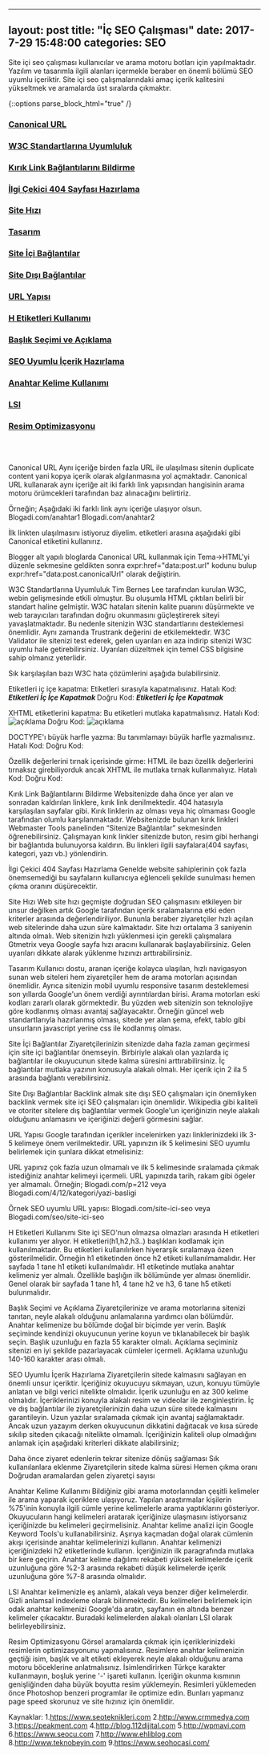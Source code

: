 
---
layout: post
title:  "İç SEO Çalışması"
date:   2017-7-29 15:48:00
categories: SEO
---

Site içi seo çalışması kullanıcılar ve arama motoru botları için yapılmaktadır. Yazılım ve tasarımla ilgili alanları içermekle beraber en önemli bölümü SEO uyumlu içeriktir. Site içi seo çalışmalarındaki amaç içerik kalitesini yükseltmek ve aramalarda üst sıralarda çıkmaktır.

{::options parse_block_html="true" /}


### [Canonical URL](#canonical)
### [W3C Standartlarına Uyumluluk](#w3c)
### [Kırık Link Bağlantılarını Bildirme](#kiriklink)
### [İlgi Çekici 404 Sayfası Hazırlama](#404)
### [Site Hızı](#hiz)
### [Tasarım](#tasarim)
### [Site İçi Bağlantılar](#siteici)
### [Site Dışı Bağlantılar](#sitedisi)
### [URL Yapısı](#url)
### [H Etiketleri Kullanımı](#hetiketi)
### [Başlık Seçimi ve Açıklama](#baslikaciklama)
### [SEO Uyumlu İçerik Hazırlama](#icerik)
### [Anahtar Kelime Kullanımı](#anahtar)
### [LSI](#lsi)
### [Resim Optimizasyonu](#resim)


<br>
<br>

Canonical URL
Aynı içeriğe birden fazla URL ile ulaşılması sitenin duplicate content yani kopya içerik olarak algılanmasına yol açmaktadır. Canonical URL kullanarak aynı içeriğe ait iki farklı link yapısından hangisinin arama motoru örümcekleri tarafından baz alınacağını belirtiriz. 

Örneğin; Aşağıdaki iki farklı link aynı içeriğe ulaşıyor olsun.
Blogadi.com/anahtar1
Blogadi.com/anahtar2

İlk linkten ulaşılmasını istiyoruz diyelim. <head> </head> etiketleri arasına aşağıdaki gibi Canonical etiketini kullanırız. 
<link rel=”canonical” href=”blogadi.com/anahtar1” />

Blogger alt yapılı bloglarda Canonical URL kullanmak için Tema->HTML'yi düzenle sekmesine geldikten sonra expr:href="data:post.url" kodunu bulup expr:href="data:post.canonicalUrl" olarak değiştirin.





















W3C Standartlarına Uyumluluk
Tim Bernes Lee tarafından kurulan W3C, webin gelişmesinde etkili olmuştur. Bu oluşumla HTML çıktıları belirli bir standart haline gelmiştir. W3C hataları sitenin kalite puanını düşürmekte ve web tarayıcıları tarafından doğru okunmasını güçleştirerek siteyi yavaşlatmaktadır. Bu nedenle sitenizin W3C standartlarını desteklemesi önemlidir. Aynı zamanda Trustrank değerini de etkilemektedir. W3C Validator ile sitenizi test ederek, gelen uyarıları en aza indirip sitenizi W3C uyumlu hale getirebilirsiniz. Uyarıları düzeltmek için temel CSS bilgisine sahip olmanız yeterlidir.

Sık karşılaşılan bazı W3C hata çözümlerini aşağıda bulabilirsiniz.

Etiketleri iç içe kapatma: Etiketleri sırasıyla kapatmalısınız. 
Hatalı Kod: <b><i> Etiketleri İç İçe Kapatmak </b></i> 
Doğru Kod: <b><i> Etiketleri İç İçe Kapatmak </i></b>

XHTML etiketlerini kapatma: Bu etiketleri mutlaka kapatmalısınız.
Hatalı Kod: <img src="resim.gif" alt="açıklama"> 
Doğru Kod: <img src="resim.gif" alt="açıklama" />

DOCTYPE'ı büyük harfle yazma: Bu tanımlamayı büyük harfle yazmalısınız.
Hatalı Kod: <!doctype html public "-//w3c//dtd xhtml 1.0 strict//en" "http://www.w3.org/tr/xhtml1/dtd/xhtml1-strict.dtd" > 
Doğru Kod: <!DOCTYPE html PUBLIC "-//W3C//DTD XHTML 1.0 Transitional//EN" "http://www.w3.org/TR/xhtml1/DTD/xhtml1-transitional.dtd">

Özellik değerlerini tırnak içerisinde girme: HTML ile bazı özellik değerlerini tırnaksız girebiliyorduk ancak XHTML ile mutlaka tırnak kullanmalıyız.
Hatalı Kod: <td height=100%> 
Doğru Kod: <td height="100%">

Kırık Link Bağlantılarını Bildirme
Websitenizde daha önce yer alan ve sonradan kaldırılan linklere, kırık link denilmektedir. 404 hatasıyla karşılaşılan sayfalar gibi. Kırık linklerin az olması veya hiç olmaması Google tarafından olumlu karşılanmaktadır. Websitenizde bulunan kırık linkleri Webmaster Tools panelinden “Sitenize Bağlantılar” sekmesinden öğrenebilirsiniz. Çalışmayan kırık linkler sitenizde buton, resim gibi herhangi bir bağlantıda bulunuyorsa kaldırın. Bu linkleri ilgili sayfalara(404 sayfası, kategori, yazı vb.) yönlendirin.

İlgi Çekici 404 Sayfası Hazırlama
Genelde website sahiplerinin çok fazla önemsemediği bu sayfaların kullanıcıya eğlenceli şekilde sunulması hemen çıkma oranını düşürecektir.

Site Hızı
Web site hızı geçmişte doğrudan SEO çalışmasını etkileyen bir unsur değilken artık Google tarafından içerik sıralamalarına etki eden kriterler arasında değerlendiriliyor. Bununla beraber ziyaretçiler hızlı açılan web sitelerinde daha uzun süre kalmaktadır. Site hızı ortalama 3 saniyenin altında olmalı. Web sitenizin hızlı yüklenmesi için gerekli çalışmalara Gtmetrix veya Google sayfa hızı aracını kullanarak başlayabilirsiniz. Gelen uyarıları dikkate alarak yüklenme hızınızı arttırabilirsiniz.

Tasarım
Kullanıcı dostu, aranan içeriğe kolayca ulaşılan, hızlı navigasyon sunan web siteleri hem ziyaretçiler hem de arama motorları açısından önemlidir. Ayrıca sitenizin mobil uyumlu responsive tasarım desteklemesi son yıllarda Google'un önem verdiği ayrıntılardan birisi. Arama motorları eski kodları zararlı olarak görmektedir. Bu yüzden web sitenizin son teknolojiye göre kodlanmış olması avantaj sağlayacaktır. Örneğin güncel web standartlarıyla hazırlanmış olması, sitede yer alan şema, efekt, tablo gibi unsurların javascript yerine css ile kodlanmış olması. 

Site İçi Bağlantılar
Ziyaretçilerinizin sitenizde daha fazla zaman geçirmesi için site içi bağlantılar önemseyin. Birbiriyle alakalı olan yazılarda iç bağlantılar ile okuyucunun sitede kalma süresini arttırabilirsiniz. İç bağlantılar mutlaka yazının konusuyla alakalı olmalı. Her içerik için 2 ila 5 arasında bağlantı verebilirsiniz. 

Site Dışı Bağlantılar
Backlink almak site dışı SEO çalışmaları için önemliyken backlink vermek site içi SEO çalışmaları için önemlidir. Wikipedia gibi kaliteli ve otoriter sitelere dış bağlantılar vermek Google'un içeriğinizin neyle alakalı olduğunu anlamasını ve içeriğinizi değerli görmesini sağlar.







URL Yapısı
Google tarafından içerikler incelenirken yazı linklerinizdeki ilk 3-5 kelimeye önem verilmektedir. URL yapınızın ilk 5 kelimesini SEO uyumlu belirlemek için şunlara dikkat etmelisiniz:

URL yapınız çok fazla uzun olmamalı ve ilk 5 kelimesinde sıralamada çıkmak istediğiniz anahtar kelimeyi içermeli.
URL yapınızda tarih, rakam gibi ögeler yer almamalı. Örneğin; Blogadi.com/p=212 veya Blogadi.com/4/12/kategori/yazi-basligi

Örnek SEO uyumlu URL yapısı:
Blogadi.com/site-ici-seo veya Blogadi.com/seo/site-ici-seo

H Etiketleri Kullanımı
Site içi SEO'nun olmazsa olmazları arasında H etiketleri kullanımı yer alıyor. H etiketleri(h1,h2,h3..) başlıkları kodlamak için kullanılmaktadır. Bu etiketleri kullanılırken hiyerarşik sıralamaya özen gösterilmelidir. Örneğin h1 etiketinden önce h2 etiketi kullanılmamalıdır.
Her sayfada 1 tane h1 etiketi kullanılmalıdır. H1 etiketinde mutlaka anahtar kelimeniz yer almalı. Özellikle başlığın ilk bölümünde yer alması önemlidir. Genel olarak bir sayfada 1 tane h1, 4 tane h2 ve h3, 6 tane h5 etiketi bulunmalıdır.

Başlık Seçimi ve Açıklama
Ziyaretçilerinize ve arama motorlarına sitenizi tanıtan, neyle alakalı olduğunu anlamalarına yardımcı olan bölümdür. Anahtar kelimenize bu bölümde doğal bir biçimde yer verin. Başlık seçiminde kendinizi okuyucunun yerine koyun ve tıklanabilecek bir başlık seçin. Başlık uzunluğu en fazla 55 karakter olmalı. Açıklama seçiminiz sitenizi en iyi şekilde pazarlayacak cümleler içermeli. Açıklama uzunluğu 140-160 karakter arası olmalı. 











SEO Uyumlu İçerik Hazırlama
Ziyaretçilerin sitede kalmasını sağlayan en önemli unsur içeriktir. İçeriğiniz okuyucuyu sıkmayan, uzun, konuyu tümüyle anlatan ve bilgi verici nitelikte olmalıdır. İçerik uzunluğu en az 300 kelime olmalıdır. İçeriklerinizi konuyla alakalı resim ve videolar ile zenginleştirin. İç ve dış bağlantılar ile ziyaretçilerinizin daha uzun süre sitede kalmasını garantileyin. Uzun yazılar sıralamada çıkmak için avantaj sağlamaktadır. Ancak uzun yazayım derken okuyucunun dikkatini dağıtacak ve kısa sürede sıkılıp siteden çıkacağı nitelikte olmamalı. İçeriğinizin kaliteli olup olmadığını anlamak için aşağıdaki kriterleri dikkate alabilirsiniz;

Daha önce ziyaret edenlerin tekrar sitenize dönüş sağlaması
Sık kullanılanlara eklenme
Ziyaretçilerin sitede kalma süresi
Hemen çıkma oranı
Doğrudan aramalardan gelen ziyaretçi sayısı

Anahtar Kelime Kullanımı
Bildiğiniz gibi arama motorlarından çeşitli kelimeler ile arama yaparak içeriklere ulaşıyoruz.  Yapılan araştırmalar kişilerin %75'inin konuyla ilgili cümle yerine kelimelerle arama yaptıklarını gösteriyor. Okuyucuların hangi kelimeleri aratarak içeriğinize ulaşmasını istiyorsanız içeriğinizde bu kelimeleri geçirmelisiniz. Anahtar kelime analizi için Google Keyword Tools'u kullanabilirsiniz. Aşırıya kaçmadan doğal olarak cümlenin akışı içerisinde anahtar kelimelerinizi kullanın. Anahtar kelimenizi içeriğinizdeki h2 etiketlerinde kullanın. İçeriğinizin ilk paragrafında mutlaka bir kere geçirin. Anahtar kelime dağılımı rekabeti yüksek kelimelerde içerik uzunluğuna göre %2-3 arasında rekabeti düşük kelimelerde içerik uzunluğuna göre %7-8 arasında olmalıdır.

LSI
Anahtar kelimenizle eş anlamlı, alakalı veya benzer diğer kelimelerdir. Gizli anlamsal indexleme olarak bilinmektedir. Bu kelimeleri belirlemek için odak anahtar kelimenizi Google'da aratın,  sayfanın en altında benzer kelimeler çıkacaktır. Buradaki kelimelerden alakalı olanları LSI olarak belirleyebilirsiniz. 

Resim Optimizasyonu
Görsel aramalarda çıkmak için içeriklerinizdeki resimlerin optimizasyonunu yapmalısınız. Resimlere anahtar kelimenizin geçtiği isim, başlık ve alt etiketi ekleyerek neyle alakalı olduğunu arama motoru böceklerine anlatmalısınız. İsimlendirirken Türkçe karakter kullanmayın, boşluk yerine '-' işareti kullanın. İçeriğin okunma kısmının genişliğinden daha büyük boyutta resim yüklemeyin. Resimleri yüklemeden önce Photoshop benzeri programlar ile optimize edin. Bunları yapmanız page speed skorunuz ve site hızınız için önemlidir. 

Kaynaklar:
1.https://www.seoteknikleri.com
2.http://www.crmmedya.com
3.https://peakment.com
4.http://blog.112dijital.com
5.http://wpmavi.com
6.https://www.seocu.com
7.http://www.ehliblog.com
8.http://www.teknobeyin.com
9.https://www.seohocasi.com/



